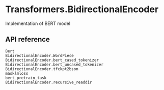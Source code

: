 # Transformers.BidirectionalEncoder
Implementation of BERT model


## API reference

```@docs
Bert
BidirectionalEncoder.WordPiece
BidirectionalEncoder.bert_cased_tokenizer
BidirectionalEncoder.bert_uncased_tokenizer
BidirectionalEncoder.tfckpt2bson
masklmloss
bert_pretrain_task
BidirectionalEncoder.recursive_readdir
```
